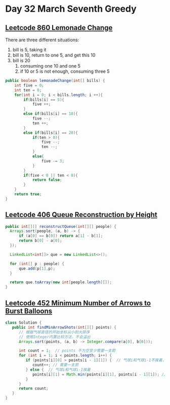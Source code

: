 # Day 32 March Seventh Greedy

## [Leetcode 860 Lemonade Change](https://leetcode.com/problems/lemonade-change/)

There are three different situations:

1. bill is 5, taking it
2. bill is 10, return to one 5, and get this 10
3. bill is 20
   1. consuming one 10 and one 5
   2. if 10 or 5 is not enough, consuming three 5

```java
public boolean lemonadeChange(int[] bills) {
    int five = 0;
    int ten = 0;
    for(int i = 0; i < bills.length; i ++){
        if(bills[i] == 5){
            five ++;
        }
        else if(bills[i] == 10){
            five --;
            ten ++;
        }
        else if(bills[i] == 20){
            if(ten > 0){
                five --;
                ten --;
            }
            else{
                five -= 3;
            }
        }
        if(five < 0 || ten < 0){
            return false;
        }
    }
    return true;
}
```

## [Leetcode 406 Queue Reconstruction by Height](https://leetcode.com/problems/queue-reconstruction-by-height/)

```java
public int[][] reconstructQueue(int[][] people) {
  Arrays.sort(people, (a, b) -> {
      if (a[0] == b[0]) return a[1] - b[1];
      return b[0] - a[0];
  });

  LinkedList<int[]> que = new LinkedList<>();

  for (int[] p : people) {
      que.add(p[1],p);
  }

  return que.toArray(new int[people.length][]);
}
```

## [Leetcode 452 Minimum Number of Arrows to Burst Balloons](https://leetcode.com/problems/minimum-number-of-arrows-to-burst-balloons/description/)

```java
class Solution {
   public int findMinArrowShots(int[][] points) {
      // 根据气球直径的开始坐标从小到大排序
      // 使用Integer内置比较方法，不会溢出
      Arrays.sort(points, (a, b) -> Integer.compare(a[0], b[0]));

      int count = 1;  // points 不为空至少需要一支箭
      for (int i = 1; i < points.length; i++) {
         if (points[i][0] > points[i - 1][1]) {  // 气球i和气球i-1不挨着，注意这里不是>=
            count++; // 需要一支箭
         } else {  // 气球i和气球i-1挨着
            points[i][1] = Math.min(points[i][1], points[i - 1][1]); // 更新重叠气球最小右边界
         }
      }
      return count;
   }
}
```